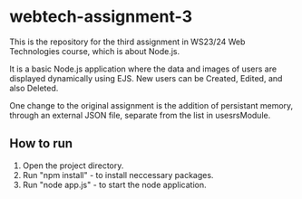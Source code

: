 # webtech-assignment-3
This is the repository for the third assignment in WS23/24 Web Technologies course, which is about Node.js.

It is a basic Node.js application where the data and images of users are displayed dynamically using EJS.
New users can be Created, Edited, and also Deleted.

One change to the original assignment is the addition of persistant memory, through an external JSON file, separate from the list in usesrsModule.

## How to run
1. Open the project directory.
2. Run "npm install" - to install neccessary packages.
3. Run "node app.js" - to start the node application.
